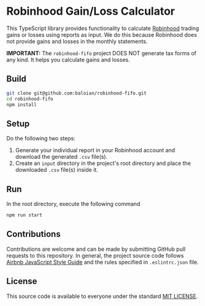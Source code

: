 # Robinhood Gain/Loss Calculator
This TypeScript library provides functionality to calculate [Robinhood](https://robinhood.com/)
trading gains or losses using reports as input. We do this because Robinhood does not provide
gains and losses in the monthly statements.

**IMPORTANT:** The `robinhood-fifo` project DOES NOT generate tax forms of any kind. It helps you calculate gains
and losses.


## Build
```bash
git clone git@github.com:baloian/robinhood-fifo.git
cd robinhood-fifo
npm install
```


## Setup
Do the following two steps:
1. Generate your individual report in your Robinhood account and download the generated `.csv` file(s).
2. Create an `input` directory in the project's root directory and place the downloaded `.csv` file(s) inside it.


## Run
In the root directory, execute the following command
```bash
npm run start
```


## Contributions
Contributions are welcome and can be made by submitting GitHub pull requests
to this repository. In general, the project source code follows
[Airbnb JavaScript Style Guide](https://github.com/airbnb/javascript) and the
rules specified in `.eslintrc.json` file.


## License
This source code is available to everyone under the standard
[MIT LICENSE](https://github.com/baloian/alpaca-fifo/blob/master/LICENSE).
